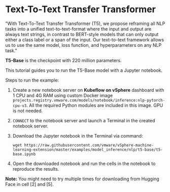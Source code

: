 # Text-To-Text Transfer Transformer



"With Text-To-Text Transfer Transformer (T5), we propose reframing all NLP tasks into a unified text-to-text-format where the input and output are always text strings, in contrast to BERT-style models that can only output either a class label or a span of the input. Our text-to-text framework allows us to use the same model, loss function, and hyperparameters on any NLP task."

**T5-Base** is the checkpoint with 220 million parameters. 

This tutorial guides you to run the T5-Base model with a Jupyter notebook.

Steps to run the example:

1. Create a new notebook server on **Kubeflow on vSphere** dashboard with 1 CPU and 4G RAM using custom Docker image `projects.registry.vmware.com/models/notebook/inference:nlp-pytorch-cpu-v3`. All the required Python modules are included in this image. GPU is not needed. 

2. `CONNECT` to the notebook server and launch a Terminal in the created notebook server.

3. Download the Jupyter notebook in the Terminal via command: 

   ```shell
   wget https://raw.githubusercontent.com/vmware/vSphere-machine-learning-extension/master/examples/model_inference/nlp/t5-base/t5-base.ipynb
   ```

4. Open the downloaded notebook and run the cells in the notebook to reproduce the results.

**Note:** You might need to try multiple times for downloading from Hugging Face in cell [2] and [5].
